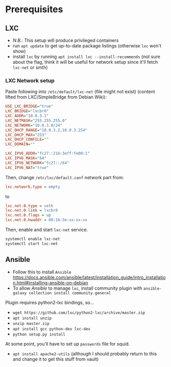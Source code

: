 # Prerequisites

## LXC

* *N.B.*: This setup will produce privileged containers
* run `apt update` to get up-to-date package listings (otherwise `lxc` won't show)
* install `lxc` by running `apt install lxc --install-recommends` (not sure about the flag, think it will be useful for network setup since it'll fetch `lxc-net` or smth)

### LXC Network setup

Paste following into `/etc/default/lxc-net` (file might not exist) (content lifted from LXC/SimpleBridge from Debian Wiki):

```ini
USE_LXC_BRIDGE="true"
LXC_BRIDGE="lxcbr0"
LXC_ADDR="10.0.3.1"
LXC_NETMASK="255.255.255.0"
LXC_NETWORK="10.0.3.0/24"
LXC_DHCP_RANGE="10.0.3.2,10.0.3.254"
LXC_DHCP_MAX="253"
LXC_DHCP_CONFILE=""
LXC_DOMAIN=""

LXC_IPV6_ADDR="fc27::216:3eff:fe00:1"
LXC_IPV6_MASK="64"
LXC_IPV6_NETWORK="fc27::/64"
LXC_IPV6_NAT="true"
```

Then, change `/etc/lxc/default.conf` network part from:

```ini
lxc.network.type = empty
```

to

```ini
lxc.net.0.type = veth
lxc.net.0.link = lxcbr0
lxc.net.0.flags = up
lxc.net.0.hwaddr = 00:16:3e:xx:xx:xx
```

Then, enable and start `lxc-net` service.

```bash
systemctl enable lxc-net
systemctl start lxc-net
```

## Ansible

* Follow this to install `Ansible` <https://docs.ansible.com/ansible/latest/installation_guide/intro_installation.html#installing-ansible-on-debian>
* To allow *Ansible* to manage `lxc`, install community plugin with `ansible-galaxy collection install community.general`

Plugin requires python2-lxc bindings, so...

* `wget https://github.com/lxc/python2-lxc/archive/master.zip`
* `apt install unzip`
* `unzip master.zip`
* `apt install gcc python-dev lxc-dev`
* `python setup.py install`

At some point, you'll have to set up `passwords` file for squid.

* `apt install apache2-utils` (although I should probably return to this and change it to get this stuff from vault)
